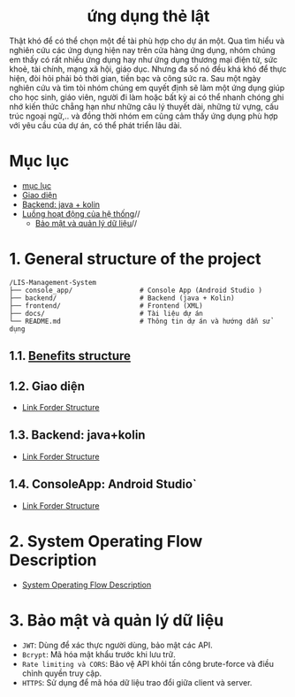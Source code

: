 <h1 align="center">ứng dụng thẻ lật</h1>

Thật khó để có thể chọn một đề tài phù hợp cho dự án một. Qua tìm hiểu và nghiên cứu các ứng dụng hiện nay trên cửa hàng ứng dụng, nhóm chúng em thấy có rất nhiều ứng dụng hay như ứng dụng thương mại điện tử, sức khoẻ, tài chính, mạng xã hội, giáo dục. Nhưng đa số nó đều khá khó để thực hiện, đòi hỏi phải bỏ thời gian, tiền bạc và công sức ra. Sau một ngày nghiên cứu và tìm tòi nhóm chúng em quyết định sẽ làm một ứng dụng giúp cho học sinh, giáo viên, người đi làm hoặc bất kỳ ai có thể nhanh chóng ghi nhớ kiến thức chẳng hạn như những câu lý thuyết dài, những từ vựng, cấu trúc ngoại ngữ,.. và đồng thời nhóm em cũng cảm thấy ứng dụng phù hợp với yêu cầu của dự án, có thể phát triển lâu dài. 

# Mục lục

- [mục lục](#mục-lục)
- [Giao diện](#Giao-diện)
- [Backend: java + kolin](#backend-java--kolin)
- [Luồng hoạt động của hệ thống](#luồng-hoạt-động-của-hệ-thống)//
  - [Bảo mật và quản lý dữ liệu](#bảo-mật-và-quản-lý-dữ-liệu)//
# 1. General structure of the project

```
/LIS-Management-System
├── console_app/                 # Console App (Android Studio )
├── backend/                     # Backend (java + Kolin)
├── frontend/                    # Frontend (XML)
├── docs/                        # Tài liệu dự án
└── README.md                    # Thông tin dự án và hướng dẫn sử dụng
```

## 1.1. [Benefits structure](../docs/structures/Benefits.md)

## 1.2. Giao diện

- [Link Forder Structure](../docs/structures/FRONTEND.md)

## 1.3. Backend: java+kolin 

- [Link Forder Structure](../docs/structures/BACKEND.md)

## 1.4. ConsoleApp: Android Studio`

- [Link Forder Structure](../docs/structures/LisConsoleApp.md)

# 2. System Operating Flow Description

- [System Operating Flow Description](../docs/structures/System%20Operating%20Flow%20Description.md)

# 3. Bảo mật và quản lý dữ liệu

- `JWT`: Dùng để xác thực người dùng, bảo mật các API.
- `Bcrypt`: Mã hóa mật khẩu trước khi lưu trữ.
- `Rate limiting và CORS`: Bảo vệ API khỏi tấn công brute-force và điều chỉnh quyền truy cập.
- `HTTPS`: Sử dụng để mã hóa dữ liệu trao đổi giữa client và server.
